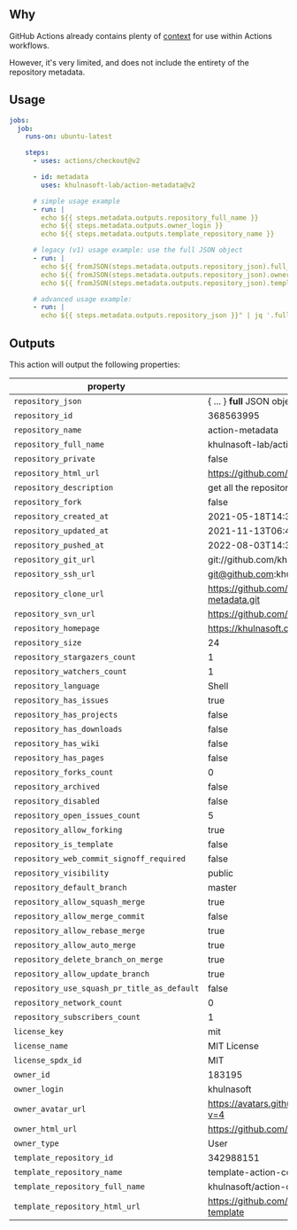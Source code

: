 ## Why

GitHub Actions already contains plenty of [context](https://docs.github.com/en/actions/reference/context-and-expression-syntax-for-github-actions) for use within Actions workflows.

However, it's very limited, and does not include the entirety of the repository metadata.

## Usage

```yaml
jobs:
  job:
    runs-on: ubuntu-latest

    steps:
      - uses: actions/checkout@v2

      - id: metadata
        uses: khulnasoft-lab/action-metadata@v2

      # simple usage example
      - run: |
        echo ${{ steps.metadata.outputs.repository_full_name }}
        echo ${{ steps.metadata.outputs.owner_login }}
        echo ${{ steps.metadata.outputs.template_repository_name }}

      # legacy (v1) usage example: use the full JSON object
      - run: |
        echo ${{ fromJSON(steps.metadata.outputs.repository_json).full_name }}
        echo ${{ fromJSON(steps.metadata.outputs.repository_json).owner.login }}
        echo ${{ fromJSON(steps.metadata.outputs.repository_json).template_repository.name }}

      # advanced usage example:
      - run: |
        echo ${{ steps.metadata.outputs.repository_json }}" | jq '.full_name, .owner.login, .template_repository.name'
```

## Outputs

This action will output the following properties:

<!-- markdownlint-capture -->
<!-- markdownlint-disable MD034 -->
| property                                    | example                                                  |
| ------------------------------------------- | -------------------------------------------------------- |
| `repository_json`                           | { ... } **full** JSON object of the current repository   |
| `repository_id`                             | 368563995                                                |
| `repository_name`                           | action-metadata                                          |
| `repository_full_name`                      | khulnasoft-lab/action-metadata                              |
| `repository_private`                        | false                                                    |
| `repository_html_url`                       | https://github.com/khulnasoft-lab/action-metadata           |
| `repository_description`                    | get all the repository metadata for use in Actions       |
| `repository_fork`                           | false                                                    |
| `repository_created_at`                     | 2021-05-18T14:38:41Z                                     |
| `repository_updated_at`                     | 2021-11-13T06:48:56Z                                     |
| `repository_pushed_at`                      | 2022-08-03T14:36:17Z                                     |
| `repository_git_url`                        | git://github.com/khulnasoft-lab/action-metadata.git         |
| `repository_ssh_url`                        | git@github.com:khulnasoft-lab/action-metadata.git           |
| `repository_clone_url`                      | https://github.com/khulnasoft-lab/action-metadata.git       |
| `repository_svn_url`                        | https://github.com/khulnasoft-lab/action-metadata           |
| `repository_homepage`                       | https://khulnasoft.com/projects/                        |
| `repository_size`                           | 24                                                       |
| `repository_stargazers_count`               | 1                                                        |
| `repository_watchers_count`                 | 1                                                        |
| `repository_language`                       | Shell                                                    |
| `repository_has_issues`                     | true                                                     |
| `repository_has_projects`                   | false                                                    |
| `repository_has_downloads`                  | false                                                    |
| `repository_has_wiki`                       | false                                                    |
| `repository_has_pages`                      | false                                                    |
| `repository_forks_count`                    | 0                                                        |
| `repository_archived`                       | false                                                    |
| `repository_disabled`                       | false                                                    |
| `repository_open_issues_count`              | 5                                                        |
| `repository_allow_forking`                  | true                                                     |
| `repository_is_template`                    | false                                                    |
| `repository_web_commit_signoff_required`    | false                                                    |
| `repository_visibility`                     | public                                                   |
| `repository_default_branch`                 | master                                                   |
| `repository_allow_squash_merge`             | true                                                     |
| `repository_allow_merge_commit`             | false                                                    |
| `repository_allow_rebase_merge`             | true                                                     |
| `repository_allow_auto_merge`               | true                                                     |
| `repository_delete_branch_on_merge`         | true                                                     |
| `repository_allow_update_branch`            | true                                                     |
| `repository_use_squash_pr_title_as_default` | false                                                    |
| `repository_network_count`                  | 0                                                        |
| `repository_subscribers_count`              | 1                                                        |
| `license_key`                               | mit                                                      |
| `license_name`                              | MIT License                                              |
| `license_spdx_id`                           | MIT                                                      |
| `owner_id`                                  | 183195                                                   |
| `owner_login`                               | khulnasoft                                              |
| `owner_avatar_url`                          | https://avatars.githubusercontent.com/u/43526139?v=4       |
| `owner_html_url`                            | https://github.com/khulnasoft                           |
| `owner_type`                                | User                                                     |
| `template_repository_id`                    | 342988151                                                |
| `template_repository_name`                  | template-action-composite                                |
| `template_repository_full_name`             | khulnasoft/action-composite-template                    |
| `template_repository_html_url`              | https://github.com/khulnasoft/action-composite-template |
<!-- markdownlint-restore -->
